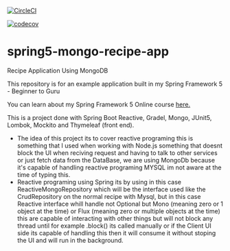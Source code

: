 [![CircleCI](https://circleci.com/gh/springframeworkguru/spring5-mongo-recipe-app.svg?style=svg)](https://circleci.com/gh/springframeworkguru/spring5-mongo-recipe-app)

[![codecov](https://codecov.io/gh/springframeworkguru/spring5-mongo-recipe-app/branch/master/graph/badge.svg)](https://codecov.io/gh/springframeworkguru/spring5-mongo-recipe-app)

# spring5-mongo-recipe-app
Recipe Application Using MongoDB

This repository is for an example application built in my Spring Framework 5 - Beginner to Guru

You can learn about my Spring Framework 5 Online course [here.](http://courses.springframework.guru/p/spring-framework-5-begginer-to-guru/?product_id=363173)


This is a project done with Spring Boot Reactive, Gradel, Mongo, JUnit5, Lombok, Mockito and Thymeleaf (front end).

- The idea of this project its to cover reactive programing this is something that I used when working with Node.js something that doesnt block the UI when reciving request and having to talk to other services or just fetch data from the DataBase, we are using MongoDb because it's capable of handling reactive programing MYSQL im not aware at the time of typing this.
- Reactive programing using Spring its by using in this case ReactiveMongoRepository which will be the interface used like the CrudRepository on the normal recipe with Mysql, but in this case Reactive interface whill handle not Optional but Mono (meaning zero or 1 object at the time) or Flux (meaning zero or multiple objects at the time) this are capable of interacting with other things but will not block any thread until for example .block() its called manually or if the Client UI side its capable of handling this then it will consume it without stoping the UI and will run in the background.
